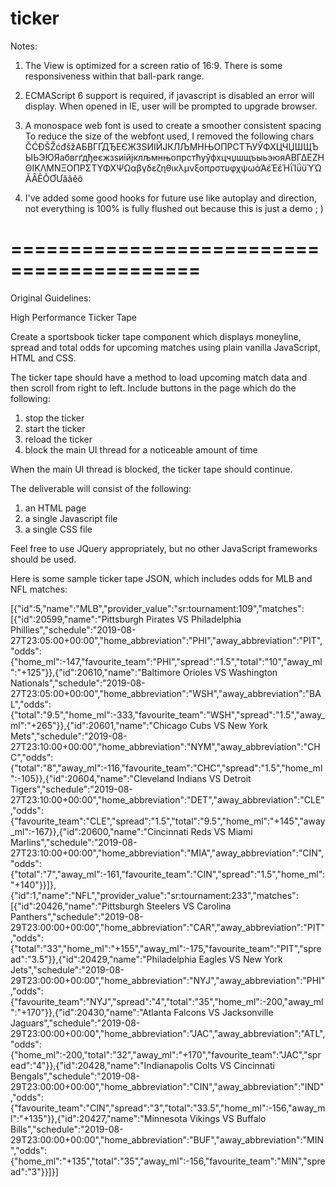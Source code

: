 # ticker

Notes:

1) The View is optimized for a screen ratio of 16:9. 
There is some responsiveness within that ball-park range.


2) ECMAScript 6 support is required, if javascript is disabled an error will display.
When opened in IE, user will be prompted to upgrade browser.

3) A monospace web font is used to create a smoother consistent spacing
To reduce the size of the webfont used, I removed the following chars
ČĆĐŠŽćđšžАБВГҐДЂЕЄЖЗЅИІЙЈКЛЉМНЊОПРСТЋУЎФХЦЧЏШЩЪЫЬЭЮЯабвгґдђеєжзѕиійјклљмнњопрстћуўфхцчџшщъыьэюяΑΒΓΔΕΖΗΘΙΚΛΜΝΞΟΠΡΣΤΥΦΧΨΩαβγδεζηθικλμνξοπρστυφχψωάΆέΈέΉΐΊΰϋΎΏĂÂÊÔƠƯăâêô

4) I've added some good hooks for future use like autoplay and direction, not everything is 100% is
fully flushed out because this is just a demo ; )


==========================================
==========================================

Original Guidelines:

High Performance Ticker Tape

Create a sportsbook ticker tape component which displays moneyline, spread and total odds for upcoming matches using plain vanilla JavaScript, HTML and CSS.

The ticker tape should have a method to load upcoming match data and then scroll from right to left.  Include buttons in the page which do the following: 

1) stop the ticker
2) start the ticker
3) reload the ticker 
4) block the main UI thread for a noticeable amount of time

When the main UI thread is blocked, the ticker tape should continue.

The deliverable will consist of the following:

1) an HTML page
2) a single Javascript file
3) a single CSS file

Feel free to use JQuery appropriately, but no other JavaScript frameworks should be used.

Here is some sample ticker tape JSON, which includes odds for MLB and NFL matches:

[{"id":5,"name":"MLB","provider_value":"sr:tournament:109","matches":[{"id":20599,"name":"Pittsburgh Pirates VS Philadelphia Phillies","schedule":"2019-08-27T23:05:00+00:00","home_abbreviation":"PHI","away_abbreviation":"PIT","odds":{"home_ml":-147,"favourite_team":"PHI","spread":"1.5","total":"10","away_ml":"+125"}},{"id":20610,"name":"Baltimore Orioles VS Washington Nationals","schedule":"2019-08-27T23:05:00+00:00","home_abbreviation":"WSH","away_abbreviation":"BAL","odds":{"total":"9.5","home_ml":-333,"favourite_team":"WSH","spread":"1.5","away_ml":"+265"}},{"id":20601,"name":"Chicago Cubs VS New York Mets","schedule":"2019-08-27T23:10:00+00:00","home_abbreviation":"NYM","away_abbreviation":"CHC","odds":{"total":"8","away_ml":-116,"favourite_team":"CHC","spread":"1.5","home_ml":-105}},{"id":20604,"name":"Cleveland Indians VS Detroit Tigers","schedule":"2019-08-27T23:10:00+00:00","home_abbreviation":"DET","away_abbreviation":"CLE","odds":{"favourite_team":"CLE","spread":"1.5","total":"9.5","home_ml":"+145","away_ml":-167}},{"id":20600,"name":"Cincinnati Reds VS Miami Marlins","schedule":"2019-08-27T23:10:00+00:00","home_abbreviation":"MIA","away_abbreviation":"CIN","odds":{"total":"7","away_ml":-161,"favourite_team":"CIN","spread":"1.5","home_ml":"+140"}}]},{"id":1,"name":"NFL","provider_value":"sr:tournament:233","matches":[{"id":20426,"name":"Pittsburgh Steelers VS Carolina Panthers","schedule":"2019-08-29T23:00:00+00:00","home_abbreviation":"CAR","away_abbreviation":"PIT","odds":{"total":"33","home_ml":"+155","away_ml":-175,"favourite_team":"PIT","spread":"3.5"}},{"id":20429,"name":"Philadelphia Eagles VS New York Jets","schedule":"2019-08-29T23:00:00+00:00","home_abbreviation":"NYJ","away_abbreviation":"PHI","odds":{"favourite_team":"NYJ","spread":"4","total":"35","home_ml":-200,"away_ml":"+170"}},{"id":20430,"name":"Atlanta Falcons VS Jacksonville Jaguars","schedule":"2019-08-29T23:00:00+00:00","home_abbreviation":"JAC","away_abbreviation":"ATL","odds":{"home_ml":-200,"total":"32","away_ml":"+170","favourite_team":"JAC","spread":"4"}},{"id":20428,"name":"Indianapolis Colts VS Cincinnati Bengals","schedule":"2019-08-29T23:00:00+00:00","home_abbreviation":"CIN","away_abbreviation":"IND","odds":{"favourite_team":"CIN","spread":"3","total":"33.5","home_ml":-156,"away_ml":"+135"}},{"id":20427,"name":"Minnesota Vikings VS Buffalo Bills","schedule":"2019-08-29T23:00:00+00:00","home_abbreviation":"BUF","away_abbreviation":"MIN","odds":{"home_ml":"+135","total":"35","away_ml":-156,"favourite_team":"MIN","spread":"3"}}]}]